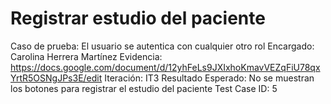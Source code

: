 # Registrar estudio del paciente

Caso de prueba: El usuario se autentica con cualquier otro rol
Encargado: Carolina Herrera Martínez
Evidencia: https://docs.google.com/document/d/12yhFeLs9JXIxhoKmavVEZqFiU78qxYrtR5OSNgJPs3E/edit
Iteración: IT3
Resultado Esperado: No se muestran los botones para registrar el estudio del paciente
Test Case ID: 5